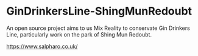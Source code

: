 # GinDrinkersLine-ShingMunRedoubt
An open source project aims to us Mix Reality to conservate Gin Drinkers Line, particularly work on the park of Shing Mun Redoubt. 

https://www.salpharo.co.uk/
#
